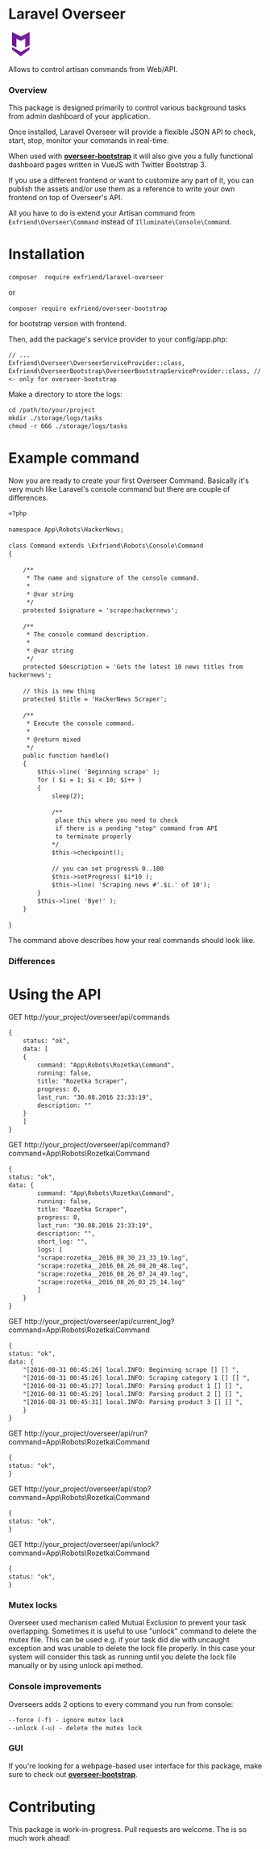 # Laravel Overseer


![Header Picture][header-picture]

Allows to control artisan commands from Web/API.

### Overview

This package is designed primarily to control various background tasks from
admin dashboard of your application.

Once installed, Laravel Overseer will provide a flexible JSON API to 
check, start, stop, monitor your commands in real-time.

When used with [**overseer-bootstrap**](https://github.com/exfriend/overseer-bootstrap) it will
also give you a fully functional dashboard pages written in VueJS with Twitter Bootstrap 3.

If you use a different frontend or want to customize any part of it, you can publish the assets and/or
use them as a reference to write your own frontend on top of Overseer's API.

All you have to do is extend your Artisan command from `Exfriend\Overseer\Command`
 instead of `Illuminate\Console\Command`.
 
 # Installation
 
 ` composer  require exfriend/laravel-overseer `
  
  or 
 
 ` composer require exfriend/overseer-bootstrap ` 
 
 for bootstrap version with frontend.
 
 Then, add the package's service provider to your config/app.php:
 
 ```
 // ...
 Exfriend\Overseer\OverseerServiceProvider::class,
 Exfriend\OverseerBootstrap\OverseerBootstrapServiceProvider::class, // <- only for overseer-bootstrap
```
 
 Make a directory to store the logs:
 
```
cd /path/to/your/project
mkdir ./storage/logs/tasks
chmod -r 666 ./storage/logs/tasks
```
 
 # Example command
 
 Now you are ready to create your first Overseer Command. 
 Basically it's very much like Laravel's console command but there 
 are couple of differences.
 
 ```
 <?php
 
 namespace App\Robots\HackerNews;
 
 class Command extends \Exfriend\Robots\Console\Command
 {
 
     /**
      * The name and signature of the console command.
      *
      * @var string
      */
     protected $signature = 'scrape:hackernews';
 
     /**
      * The console command description.
      *
      * @var string
      */
     protected $description = 'Gets the latest 10 news titles from hackernews';
     
     // this is new thing
     protected $title = 'HackerNews Scraper';
 
     /**
      * Execute the console command.
      *
      * @return mixed
      */
     public function handle()
     {
         $this->line( 'Beginning scrape' );
         for ( $i = 1; $i < 10; $i++ )
         {
             sleep(2);
             
             /**
              place this where you need to check 
              if there is a pending "stop" command from API
              to terminate properly
             */
             $this->checkpoint();
             
             // you can set progress% 0..100
             $this->setProgress( $i*10 );
             $this->line( 'Scraping news #'.$i.' of 10');
         }
         $this->line( 'Bye!' );
     }
 
 }

 ```
 
 The command above describes how your real commands should look like.
 
 ### Differences
 
 
 
 # Using the API 
 
GET http://your_project/overseer/api/commands
```
{
    status: "ok",
    data: [
    {
        command: "App\Robots\Rozetka\Command",
        running: false,
        title: "Rozetka Scraper",
        progress: 0,
        last_run: "30.08.2016 23:33:19",
        description: ""
    }
    ]
}
```
 
 
GET http://your_project/overseer/api/command?command=App\Robots\Rozetka\Command
```
{
status: "ok",
data: {
        command: "App\Robots\Rozetka\Command",
        running: false,
        title: "Rozetka Scraper",
        progress: 0,
        last_run: "30.08.2016 23:33:19",
        description: "",
        short_log: "",
        logs: [
        "scrape:rozetka__2016_08_30_23_33_19.log",
        "scrape:rozetka__2016_08_26_08_20_48.log",
        "scrape:rozetka__2016_08_26_07_24_49.log",
        "scrape:rozetka__2016_08_26_03_25_14.log"
        ]
    }
}
```
 
GET http://your_project/overseer/api/current_log?command=App\Robots\Rozetka\Command
```
{
status: "ok",
data: {
    "[2016-08-31 00:45:26] local.INFO: Beginning scrape [] [] ",
    "[2016-08-31 00:45:26] local.INFO: Scraping category 1 [] [] ",
    "[2016-08-31 00:45:27] local.INFO: Parsing product 1 [] [] ",
    "[2016-08-31 00:45:29] local.INFO: Parsing product 2 [] [] ",
    "[2016-08-31 00:45:31] local.INFO: Parsing product 3 [] [] ",
    }
}
```
 
GET http://your_project/overseer/api/run?command=App\Robots\Rozetka\Command
```
{
status: "ok",
}
```
 
 
GET http://your_project/overseer/api/stop?command=App\Robots\Rozetka\Command
```
{
status: "ok",
}
```
 
GET http://your_project/overseer/api/unlock?command=App\Robots\Rozetka\Command
```
{
status: "ok",
}
```
 
### Mutex locks

Overseer used mechanism called Mutual Exclusion to prevent your task overlapping.
Sometimes it is useful to use "unlock" command to delete the mutex file. 
This can be used e.g. if your task did die with uncaught exception and was unable to delete the lock file properly.
In this case your system will consider this task as running until you delete the lock file manually or by using unlock api method.

### Console improvements

Overseers adds 2 options to every command you run from console:
```
--force (-f) - ignore mutex lock
--unlock (-u) - delete the mutex lock
 ```
 
### GUI

If you're looking for a webpage-based user interface for this package, make sure to check out [**overseer-bootstrap**](https://github.com/exfriend/overseer-bootstrap).

# Contributing

This package is work-in-progress. Pull requests are welcome. The is so much work ahead!

 
[header-picture]: https://github.com/adam-p/markdown-here/raw/master/src/common/images/icon48.png "Logo Title Text 2"
